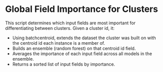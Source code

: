 # Global Field Importance for Clusters

This script determines which input fields are most important for
differentiating between clusters. Given a cluster id, it:

- Using batchcentroid, extends the dataset the cluster was
  built on with the centroid id each instance is a member of.
- Builds an ensemble (random forest) on that centroid id field.
- Averages the importance of each input field across all models
  in the ensemble.
- Returns a sorted list of input fields by importance.
